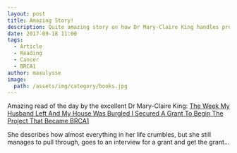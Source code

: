 ```yaml
---
layout: post
title: Amazing Story!
description: Quite amazing story on how Dr Mary-Claire King handles problems and secure a grant
date: 2017-09-18 11:00
tags:
  - Article
  - Reading
  - Cancer
  - BRCA1
author: maxulysse
image:
  path: /assets/img/category/books.jpg
---
```


Amazing read of the day by the excellent Dr Mary-Claire King: [The Week My Husband Left And My House Was Burgled I Secured A Grant To Begin The Project That Became BRCA1](http://www.huffingtonpost.co.uk/dr-maryclaire-king/brca-marriage-testing_b_17908074.html)

She describes how almost everything in her life crumbles, but she still manages to pull through, goes to an interview for a grant and get the grant...
